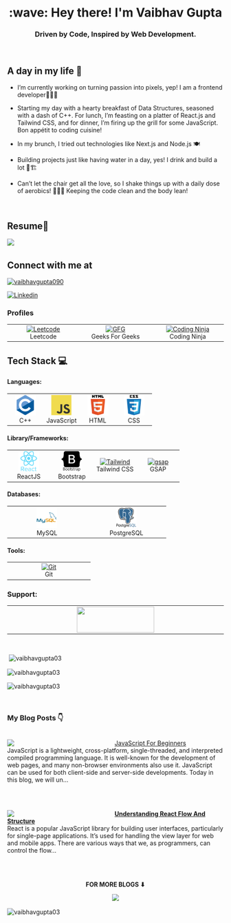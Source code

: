 <h1 align="center">:wave: Hey there! I'm Vaibhav Gupta</h1>
<h3 align="center">Driven by Code, Inspired by Web Development.</h3>
<br>
<h2> A day in my life 💭 </h2>

-  I’m currently working on turning passion into pixels, yep! I am a frontend developer👩🏽‍💻

- Starting my day with a hearty breakfast of Data Structures, seasoned with a dash of C++. For lunch, I’m feasting on a platter of React.js and Tailwind CSS, and for dinner, I’m firing up the grill for some JavaScript. Bon appétit to coding cuisine!

- In my brunch, I tried out technologies like Next.js and Node.js 🍽️

-   Building projects just like having water in a day, yes! I drink and build a lot 🥤🏗️

- Can’t let the chair get all the love, so I shake things up with a daily dose of aerobics! 🤸🏽‍♀️ Keeping the code clean and the body lean!

<br>
	
## Resume:page_facing_up:
<a href="https://drive.google.com/file/d/1bii1pcAkuCJQIQRF_ek8gl4blpz6gk0V/view?usp=sharing">
<img src="https://img.icons8.com/color/96/null/google-drive--v2.png"/>
</a>

## Connect with me at
	
<p align="left"> <a href="https://twitter.com/vaibhavgupta090" target="blank"><img src="https://img.shields.io/twitter/follow/vaibhavgupta090?logo=twitter&style=for-the-badge" alt="vaibhavgupta090" /></a> </p>

[![Linkedin](https://img.shields.io/badge/-Vaibhav%20Gupta-blue?style=flat-square&logo=linkedin&logoColor=white&link=https://www.linkedin.com/in/vaibhav-gupta-45a340225/)](https://www.linkedin.com/in/vaibhav-gupta-45a340225/)
	

<h3 align="left">Profiles</h3>
<table>
	 <tbody>
  <tr>
   <td align="Center" width="25%"> 
      <a href="https://www.leetcode.com/vaibhavgupta09" >
        <img src="https://leetcode.com/static/images/LeetCode_logo.png" width="48" height="48" alt="Leetcode" />
      </a>
      <br>Leetcode
    </td>
    <td align="Center" width="25%"> 
      <a href="https://auth.geeksforgeeks.org/user/mrpriyanshu09" >
        <img src="https://img.icons8.com/color/452/GeeksforGeeks.png" width="48" height="48" alt="GFG" />
      </a>
      <br>Geeks For Geeks
    </td>
    <td align="Center" width="25%"> 
      <a href="https://www.codingninjas.com/studio/profile/vaibhavgupta09" >
        <img src="https://files.codingninjas.in/codingninjs-mob-29500.svg" width="48" height="48" alt="Coding Ninja" />
      </a>
      <br>Coding Ninja
    </td>
  </tr>
   </tbody>
</table>

## Tech Stack :computer:
<h4 align="left">Languages:</h4>
<table>
	 <tbody>
  <tr>
   <td align="Center" width="25%"> 
      <a href="https://www.w3schools.com/cpp/" target="_blank">
        <img src="https://raw.githubusercontent.com/devicons/devicon/master/icons/c/c-original.svg" width="48" height="48" alt="CPP" />
      </a>
      <br>C++
    </td>
    <td align="Center" width="25%"> 
      <a href="https://developer.mozilla.org/en-US/docs/Web/JavaScript" target="_blank">
        <img src="https://raw.githubusercontent.com/devicons/devicon/master/icons/javascript/javascript-original.svg" width="48" height="48" alt="HTML" />
      </a>
      <br>JavaScript
    </td>
    <td align="Center" width="25%"> 
      <a href="https://www.w3.org/html/" target="_blank">
        <img src="https://raw.githubusercontent.com/devicons/devicon/master/icons/html5/html5-original-wordmark.svg" width="48" height="48" alt="HTML" />
      </a>
      <br>HTML
    </td>
    <td align="Center" width="25%"> 
      <a href="https://www.w3schools.com/css/" target="_blank">
        <img src="https://raw.githubusercontent.com/devicons/devicon/master/icons/css3/css3-original-wordmark.svg" width="48" height="48" alt="CSS" />
      </a>
      <br>CSS
    </td>
  </tr>
   </tbody>
</table>
<h4 align="left">Library/Frameworks:</h4>
<table>
	 <tbody>
  <tr>
   <td align="Center" width="25%"> 
      <a href="https://reactjs.org/" target="_blank">
        <img src="https://raw.githubusercontent.com/devicons/devicon/master/icons/react/react-original-wordmark.svg" width="48" height="48" alt="React" />
      </a>
      <br>ReactJS
    </td>
    <td align="Center" width="25%"> 
      <a href="https://getbootstrap.com" target="_blank">
        <img src="https://raw.githubusercontent.com/devicons/devicon/master/icons/bootstrap/bootstrap-plain-wordmark.svg" width="48" height="48" alt="Bootstrap" />
      </a>
      <br>Bootstrap
    </td>
    <td align="Center" width="25%"> 
      <a href="https://tailwindcss.com/" target="_blank">
        <img src="https://www.vectorlogo.zone/logos/tailwindcss/tailwindcss-icon.svg" width="48" height="48" alt="Tailwind" />
      </a>
      <br>Tailwind CSS
    </td>
    <td align="Center" width="25%"> 
      <a href="https://gsap.com/" target="_blank">
        <img src="https://seeklogo.com/images/G/greensock-gsap-icon-logo-13BB451E88-seeklogo.com.png" width="48" height="48" alt="gsap" />
      </a>
      <br>GSAP
    </td>
  </tr>
   </tbody>
</table>
<h4 align="left">Databases:</h4>
<table>
	 <tbody>
  <tr>
   <td align="Center" width="25%"> 
      <a href="https://www.mysql.com/" target="_blank">
        <img src="https://raw.githubusercontent.com/devicons/devicon/master/icons/mysql/mysql-original-wordmark.svg" width="48" height="48" alt="mysql" />
      </a>
      <br>MySQL
    </td>
    <td align="Center" width="25%"> 
      <a href="https://www.postgresql.org" target="_blank">
        <img src="https://raw.githubusercontent.com/devicons/devicon/master/icons/postgresql/postgresql-original-wordmark.svg" width="48" height="48" alt="postgresql" />
      </a>
      <br>PostgreSQL
    </td>
  </tr>
   </tbody>
</table>
    <h4 align="left">Tools:</h4>
<table>
	 <tbody>
  <tr>
   <td align="Center" width="25%"> 
      <a href="https://git-scm.com/" target="_blank">
        <img src="https://www.vectorlogo.zone/logos/git-scm/git-scm-icon.svg" width="48" height="48" alt="Git"/>
      </a>
      <br>Git
    </td>
  </tr>
   </tbody>
</table>

<h3 align="left">Support:</h3>
<table>
   <tbody>
	 <tr>
		  
<td align="Center" width="25%">   
        <a href="https://www.buymeacoffee.com/vaibhavgupta" >
        <img align="center" height="60" width="180" src="https://cdn.buymeacoffee.com/buttons/v2/default-yellow.png">
      </a>
  </td>
</tr>
</tbody>
  </table><br/>
<p>&nbsp;<img align="center" src="https://github-readme-stats.vercel.app/api?username=vaibhavgupta03&show_icons=true&locale=en&theme=onedark" alt="vaibhavgupta03" /></p>


<p><img align="center" src="https://github-readme-streak-stats.herokuapp.com/?user=vaibhavgupta03&theme=onedark" alt="vaibhavgupta03" /></p>
<p><img align="center" src="https://github-readme-stats.vercel.app/api/top-langs?username=vaibhavgupta03&show_icons=true&locale=en&layout=compact&theme=onedark" alt="vaibhavgupta03" /></p>
<br>

### My Blog Posts 👇
	
<p align="left">
  <br/>
<a href="https://vaibhav09.hashnode.dev/javascript-for-beginners-a-complete-guide" title="JavaScript For Beginners"><img src="https://cdn.hashnode.com/res/hashnode/image/upload/v1687104991359/69b20342-1b20-4c6c-9e67-5b1e1fe00c94.png?w=1920&h=75&fit=crop&crop=entropy&auto=compress,format&format=webp alt="JavaScript For Beginners" width="250px" align="left" /></a>
<a href="https://vaibhav09.hashnode.dev/javascript-for-beginners-a-complete-guide" title="JavaScript For Beginners">JavaScript For Beginners</strong></a>
<br/> 
JavaScript is a lightweight, cross-platform, single-threaded, and interpreted compiled programming language. It is well-known for the development of web pages, and many non-browser environments also use it. JavaScript can be used for both client-side and server-side developments. Today in this blog, we will un... </p> <br/> <br/>
	
<p align="left">
<a href="https://vaibhav09.hashnode.dev/react-flow-and-structure" title="Understanding React Structure"><img src="https://cdn.hashnode.com/res/hashnode/image/upload/v1697518521390/a046aba5-27e8-48df-8b02-ebf301092e59.png w=1920&h=75&fit=crop&crop=entropy&auto=compress,format&format=webp alt="Understanding React Flow And Structure" width="250px" align="left" /></a>
<a href="https://vaibhav09.hashnode.dev/react-flow-and-structure" title="Understanding React Flow And Structure"><strong>Understanding React Flow And Structure</strong></a>
<br/> React is a popular JavaScript library for building user interfaces, particularly for single-page applications. It’s used for handling the view layer for web and mobile apps. There are various ways that we, as programmers, can control the flow... </p> <br/> <br/>

<div align="center">
<p align="center"><b>FOR MORE BLOGS ⬇</b></p>
<p><a href="https://hashnode.com/@vaibhavgupta"><img src="https://img.shields.io/badge/Hashnode-2962FF?style=for-the-badge&logo=hashnode&logoColor=white"></a></p>
</div>

<p align="left"> <img src="https://komarev.com/ghpvc/?username=vaibhavgupta03&label=Profile%20views&color=0e75b6&style=flat" alt="vaibhavgupta03" /> </p>

